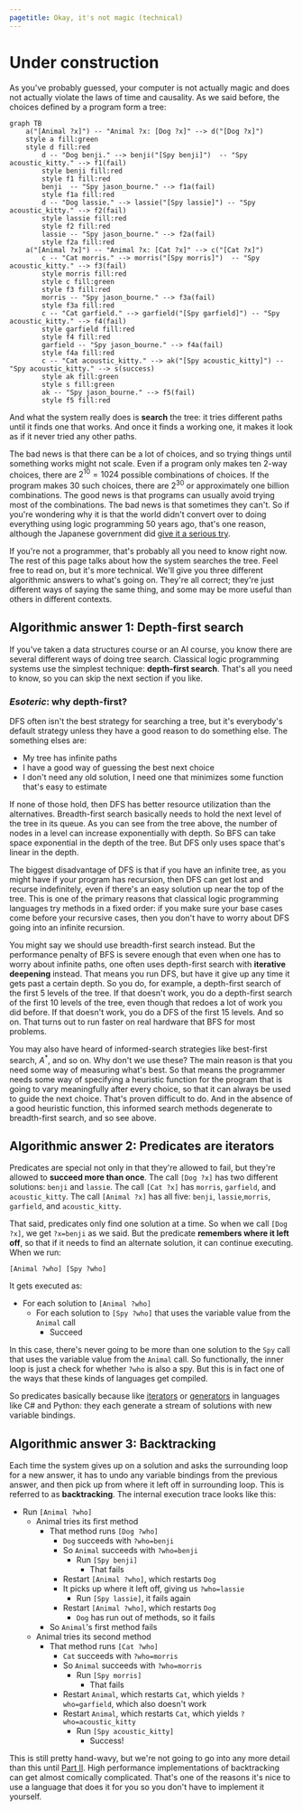 ```yaml
---
pagetitle: Okay, it's not magic (technical)
---
```


# Under construction

As you've probably guessed, your computer is not actually magic and does not actually violate the laws of time and causality.  As we said before, the choices defined by a program form a tree:
```mermaid
graph TB
    a("[Animal ?x]") -- "Animal ?x: [Dog ?x]" --> d("[Dog ?x]")
    style a fill:green
    style d fill:red
        d -- "Dog benji." --> benji("[Spy benji]")  -- "Spy acoustic_kitty." --> f1(fail)
        style benji fill:red
        style f1 fill:red
        benji  -- "Spy jason_bourne." --> f1a(fail)
        style f1a fill:red
        d -- "Dog lassie." --> lassie("[Spy lassie]") -- "Spy acoustic_kitty." --> f2(fail)
        style lassie fill:red
        style f2 fill:red
        lassie -- "Spy jason_bourne." --> f2a(fail)
        style f2a fill:red
    a("[Animal ?x]") -- "Animal ?x: [Cat ?x]" --> c("[Cat ?x]")
        c -- "Cat morris." --> morris("[Spy morris]")  -- "Spy acoustic_kitty." --> f3(fail)
        style morris fill:red
        style c fill:green
        style f3 fill:red
        morris -- "Spy jason_bourne." --> f3a(fail)
        style f3a fill:red
        c -- "Cat garfield." --> garfield("[Spy garfield]") -- "Spy acoustic_kitty." --> f4(fail)
        style garfield fill:red
        style f4 fill:red
        garfield -- "Spy jason_bourne." --> f4a(fail)
        style f4a fill:red
        c -- "Cat acoustic_kitty." --> ak("[Spy acoustic_kitty]") -- "Spy acoustic_kitty." --> s(success)
        style ak fill:green
        style s fill:green
        ak -- "Spy jason_bourne." --> f5(fail)
        style f5 fill:red
```
And what the system really does is **search** the tree: it tries different paths until it finds one that works.  And once it finds a working one, it makes it look as if it never tried any other paths.

The bad news is that there can be a lot of choices, and so trying things until something works might not scale.  Even if a program only makes ten 2-way choices, there are $2^{10}=1024$ possible combinations of choices.  If the program makes 30 such choices, there are $2^{30}$ or approximately one billion combinations.  The good news is that programs can usually avoid trying most of the combinations.  The bad news is that sometimes they can't.  So if you're wondering why it is that the world didn't convert over to doing everything using logic programming 50 years ago, that's one reason, although the Japanese government did [give it a serious try](https://en.wikipedia.org/wiki/Fifth_Generation_Computer_Systems).

If you're not a programmer, that's probably all you need to know right now.  The rest of this page talks about how the system searches the tree.  Feel free to read on, but it's more technical.  We'll give you three different algorithmic answers to what's going on.  They're all correct; they're just different ways of saying the same thing, and some may be more useful than others in different contexts.

## Algorithmic answer 1: Depth-first search

If you've taken a data structures course or an AI course, you know there are several different ways of doing tree search.  Classical logic programming systems use the simplest technique: **depth-first search**.  That's all you need to know, so you can skip the next section if you like.

### *Esoteric*: why depth-first?

DFS often isn't the best strategy for searching a tree, but it's everybody's default strategy unless they have a good reason to do something else.  The something elses are:

* My tree has infinite paths
* I have a good way of guessing the best next choice
* I don't need any old solution, I need one that minimizes some function that's easy to estimate

If none of those hold, then DFS has better resource utilization than the alternatives.  Breadth-first search basically needs to hold the next level of the tree in its queue.  As you can see from the tree above, the number of nodes in a level can increase exponentially with depth.  So BFS can take space exponential in the depth of the tree.  But DFS only uses space that's linear in the depth.

The biggest disadvantage of DFS is that if you have an infinite tree, as you might have if your program has recursion, then DFS can get lost and recurse indefinitely, even if there's an easy solution up near the top of the tree.  This is one of the primary reasons that classical logic programming languages try methods in a fixed order: if you make sure your base cases come before your recursive cases, then you don't have to worry about DFS going into an infinite recursion.

You might say we should use breadth-first search instead.  But the performance penalty of BFS is severe enough that even when one has to worry about infinite paths, one often uses depth-first search with **iterative deepening** instead.  That means you run DFS, but have it give up any time it gets past a certain depth.  So you do, for example, a depth-first search of the first 5 levels of the tree.  If that doesn't work, you do a depth-first search of the first 10 levels of the tree, even though that redoes a lot of work you did before.  If that doesn't work, you do a DFS of the first 15 levels.  And so on.  That turns out to run faster on real hardware that BFS for most problems.

You may also have heard of informed-search strategies like best-first search, $A^*$, and so on.  Why don't we use these?  The main reason is that you need some way of measuring what's best.  So that means the programmer needs some way of specifying a heuristic function for the program that is going to vary meaningfully after every choice, so that it can always be used to guide the next choice.  That's proven difficult to do.  And in the absence of a good heuristic function, this informed search methods degenerate to breadth-first search, and so see above.

## Algorithmic answer 2: Predicates are iterators

Predicates are special not only in that they're allowed to fail, but they're allowed to **succeed more than once**.  The call `[Dog ?x]` has two different solutions: `benji` and `lassie`.  The call `[Cat ?x]` has `morris`, `garfield`, and `acoustic_kitty`.  The call `[Animal ?x]` has all five: `benji`, `lassie`,`morris`, `garfield`, and `acoustic_kitty`.

That said, predicates only find one solution at a time.  So when we call `[Dog ?x]`, we get `?x=benji` as we said.  But the predicate **remembers where it left off**, so that if it needs to find an alternate solution, it can continue executing.  When we run:
```step
[Animal ?who] [Spy ?who] 
```
It gets executed as:

* For each solution to `[Animal ?who]`
    * For each solution to `[Spy ?who]` that uses the variable value from the `Animal` call
        * Succeed

In this case, there's never going to be more than one solution to the `Spy` call that uses the variable value from the `Animal` call.  So functionally, the inner loop is just a check for whether `?who` is also a spy.  But this is in fact one of the ways that these kinds of languages get compiled.

So predicates basically because like [iterators](https://en.wikipedia.org/wiki/Iterator) or [generators](https://en.wikipedia.org/wiki/Generator_(computer_programming)) in languages like C# and Python: they each generate a stream of solutions with new variable bindings.

## Algorithmic answer 3: Backtracking

Each time the system gives up on a solution and asks the surrounding loop for a new answer, it has to undo any variable bindings from the previous answer, and then pick up from where it left off in surrounding loop.  This is referred to as **backtracking**.  The internal execution trace looks like this:

* Run `[Animal ?who]`
    * Animal tries its first method
        * That method runs `[Dog ?who]`
            * `Dog` succeeds with `?who=benji`
            * So `Animal` succeeds with `?who=benji`
                * Run `[Spy benji]`
                    * That fails
            * Restart `[Animal ?who]`, which restarts `Dog`
            * It picks up where it left off, giving us `?who=lassie`
               * Run `[Spy lassie]`, it fails again
            * Restart `[Animal ?who]`, which restarts `Dog`
                * `Dog` has run out of methods, so it fails
        * So `Animal`'s first method fails
    * Animal tries its second method
        * That method runs `[Cat ?who]`
            * `Cat` succeeds with `?who=morris`
            * So `Animal` succeeds with `?who=morris`
                * Run `[Spy morris]`
                    * That fails
            * Restart `Animal`, which restarts `Cat`, which yields `?who=garfield`, which also doesn't work
            * Restart `Animal`, which restarts `Cat`, which yields `?who=acoustic_kitty`
                * Run `[Spy acoustic_kitty]`
                    * Success!

This is still pretty hand-wavy, but we're not going to go into any more detail than this until [Part II](part_ii).  High performance implementations of backtracking can get almost comically complicated.  That's one of the reasons it's nice to use a language that does it for you so you don't have to implement it yourself.
